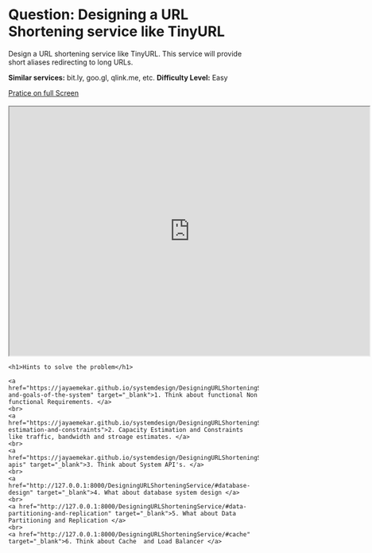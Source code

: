 # Question: Designing a URL Shortening service like TinyURL

Design a URL shortening service like TinyURL. This service will provide short aliases redirecting to long URLs.

**Similar services:** bit.ly, goo.gl, qlink.me, etc.
**Difficulty Level:** Easy

<!DOCTYPE html>
<html>
<head>
	<meta charset="UTF-8">
	<meta name="viewport" content="width=device-width, initial-scale=1.0">
	<meta name="description" content="X-Frame-Bypass: Web Component extending IFrame to bypass X-Frame-Options: deny/sameorigin">
</head>
<body>
    <a href="https://jayaemekar.github.io/praticedesign/" target="_blank">Pratice on full Screen</a>
    <br><br>
	<iframe is="x-frame-bypass" src="https://ej2.syncfusion.com/showcase/angular/diagrambuilder/" width="725" height="500"></iframe>
	

    <h1>Hints to solve the problem</h1>

    <a href="https://jayaemekar.github.io/systemdesign/DesigningURLShorteningService/#requirements-and-goals-of-the-system" target="_blank">1. Think about functional Non functional Requirements. </a>
    <br>
    <a href="https://jayaemekar.github.io/systemdesign/DesigningURLShorteningService/#capacity-estimation-and-constraints">2. Capacity Estimation and Constraints like traffic, bandwidth and stroage estimates. </a>
    <br>
    <a href="https://jayaemekar.github.io/systemdesign/DesigningURLShorteningService/#system-apis" target="_blank">3. Think about System API's. </a>
    <br>
    <a href="http://127.0.0.1:8000/DesigningURLShorteningService/#database-design" target="_blank">4. What about database system design </a>
    <br>
    <a href="http://127.0.0.1:8000/DesigningURLShorteningService/#data-partitioning-and-replication" target="_blank">5. What about Data Partitioning and Replication </a>
    <br>
    <a href="http://127.0.0.1:8000/DesigningURLShorteningService/#cache" target="_blank">6. Think about Cache  and Load Balancer </a>

</body>
</html>
